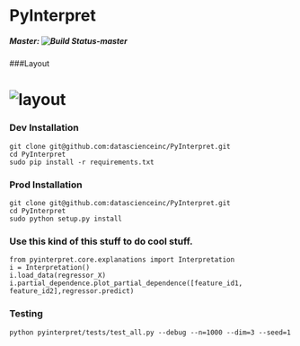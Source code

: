 # PyInterpret
##### Master: ![Build Status-master](https://api.travis-ci.com/repositories/datascienceinc/model-interpretation.svg?token=okdWYn5kDgeoCPJZGPEz&branch=master)
###Layout

![layout](../master/PyInterpret.png?raw=true)
=======

### Dev Installation
```
git clone git@github.com:datascienceinc/PyInterpret.git
cd PyInterpret
sudo pip install -r requirements.txt
```

### Prod Installation
```
git clone git@github.com:datascienceinc/PyInterpret.git
cd PyInterpret
sudo python setup.py install
```


### Use this kind of this stuff to do cool stuff.

```
from pyinterpret.core.explanations import Interpretation
i = Interpretation()
i.load_data(regressor_X)
i.partial_dependence.plot_partial_dependence([feature_id1, feature_id2],regressor.predict)
```

### Testing
```
python pyinterpret/tests/test_all.py --debug --n=1000 --dim=3 --seed=1
```
